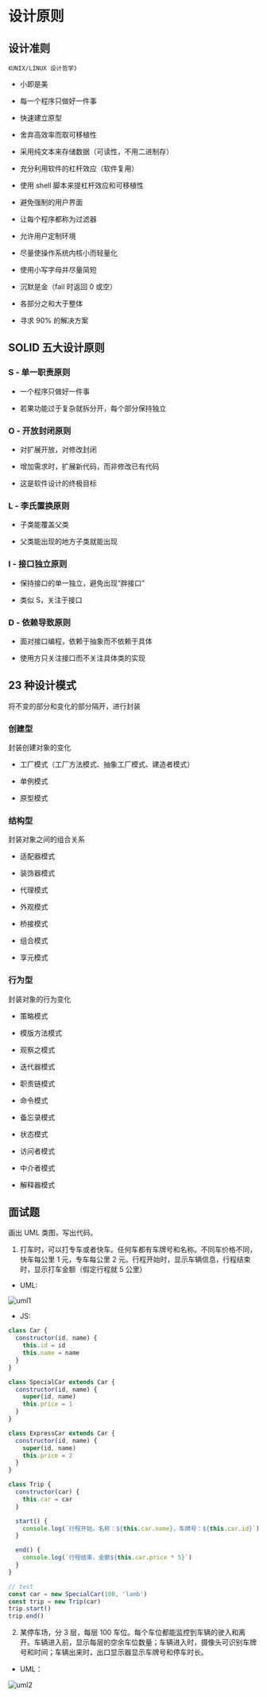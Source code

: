 # 设计原则

## 设计准则

`《UNIX/LINUX 设计哲学》`

* 小即是美

* 每一个程序只做好一件事

* 快速建立原型

* 舍弃高效率而取可移植性

* 采用纯文本来存储数据（可读性，不用二进制存）

* 充分利用软件的杠杆效应（软件复用）

* 使用 shell 脚本来提杠杆效应和可移植性

* 避免强制的用户界面

* 让每个程序都称为过滤器

* 允许用户定制环境

* 尽量使操作系统内核小而轻量化

* 使用小写字母并尽量简短

* 沉默是金（fail 时返回 0 或空）

* 各部分之和大于整体

* 寻求 90% 的解决方案

## SOLID 五大设计原则

### S - 单一职责原则

* 一个程序只做好一件事

* 若果功能过于复杂就拆分开，每个部分保持独立

### O - 开放封闭原则

* 对扩展开放，对修改封闭

* 增加需求时，扩展新代码，而非修改已有代码

* 这是软件设计的终极目标

### L - 李氏置换原则

* 子类能覆盖父类

* 父类能出现的地方子类就能出现

### I - 接口独立原则

* 保持接口的单一独立，避免出现“胖接口”

* 类似 S，关注于接口

### D - 依赖导致原则

* 面对接口编程，依赖于抽象而不依赖于具体

* 使用方只关注接口而不关注具体类的实现

## 23 种设计模式

将不变的部分和变化的部分隔开，进行封装

### 创建型

封装创建对象的变化

* 工厂模式（工厂方法模式、抽象工厂模式、建造者模式）

* 单例模式

* 原型模式

### 结构型

封装对象之间的组合关系

* 适配器模式

* 装饰器模式

* 代理模式

* 外观模式

* 桥接模式

* 组合模式

* 享元模式

### 行为型

封装对象的行为变化

* 策略模式

* 模版方法模式

* 观察之模式

* 迭代器模式

* 职责链模式

* 命令模式

* 备忘录模式

* 状态模式

* 访问者模式

* 中介者模式

* 解释器模式

## 面试题

画出 UML 类图，写出代码。

1. 打车时，可以打专车或者快车。任何车都有车牌号和名称。不同车价格不同，快车每公里 1 元，专车每公里 2 元。行程开始时，显示车辆信息，行程结束时，显示打车金额（假定行程就 5 公里）

* UML:

![uml1](./uml1.png)

* JS:

```js
class Car {
  constructor(id, name) {
    this.id = id
    this.name = name
  }
}

class SpecialCar extends Car {
  constructor(id, name) {
    super(id, name)
    this.price = 1
  }
}

class ExpressCar extends Car {
  constructor(id, name) {
    super(id, name)
    this.price = 2
  }
}

class Trip {
  constructor(car) {
    this.car = car
  }

  start() {
    console.log(`行程开始，名称：${this.car.name}，车牌号：${this.car.id}`)
  }

  end() {
    console.log(`行程结束，金额${this.car.price * 5}`)
  }
}

// test
const car = new SpecialCar(100, 'lanb')
const trip = new Trip(car)
trip.start()
trip.end()
```

2. 某停车场，分 3 层，每层 100 车位。每个车位都能监控到车辆的驶入和离开。车辆进入前，显示每层的空余车位数量；车辆进入时，摄像头可识别车牌号和时间；车辆出来时，出口显示器显示车牌号和停车时长。

* UML：

![uml2](./uml2.png)
